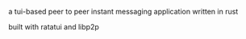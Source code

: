 a tui-based peer to peer instant messaging application written in rust

built with ratatui and libp2p